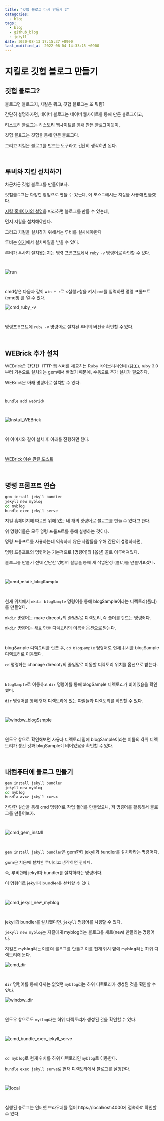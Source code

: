```yaml
---
title: "깃헙 블로그 다시 만들기 2"
categories:
  - blog
tags:
  - blog
  - github_blog
  - jekyll
date: 2020-08-13 17:15:37 +0900
last_modified_at: 2022-06-04 14:33:45 +0900
---
```


# 지킬로 깃헙 블로그 만들기

## 깃헙 블로그?

블로그면 블로그지, 지킬은 뭐고, 깃헙 블로그는 또 뭐람?

간단히 설명하자면, 네이버 블로그는 네이버 웹사이트를 통해 만든 블로그이고,

티스토리 블로그는 티스토리 웹사이트를 통해 만든 블로그이듯이,

깃헙 블로그는 깃헙을 통해 만든 블로그다.

그리고 지킬은 블로그를 만드는 도구라고 간단히 생각하면 된다.

<br>

## 루비와 지킬 설치하기

차근차근 깃헙 블로그를 만들어보자.

깃헙블로그는 다양한 방법으로 만들 수 있는데, 이 포스트에서는 지킬을 사용해 만들겠다.

[지킬 홈페이지의 설명](https://jekyllrb-ko.github.io/docs/)을 따라하면 블로그를 만들 수 있는데,

먼저 지킬을 설치해야한다.

그리고 지킬을 설치하기 위해서는 루비를 설치해야한다.

루비는 [여기](https://rubyinstaller.org/downloads/)에서 설치파일을 받을 수 있다.

루비가 무사히 설치됐는지는 명령 프롬프트에서 `ruby -v` 명령어로 확인할 수 있다.

<br>

![run](../../images/2020/2020-08-13-Making_Github_Blog_2_1.run.jpg)

<br>

cmd창은 다음과 같이 `win + r`로 <실행>창을 켜서 `cmd`를 입력하면 명령 프롬프트(cmd창)를 열 수 있다.

![cmd_ruby_-v](../../images/2020/2020-08-13-Making_Github_Blog_2_2.cmd_ruby_-v.jpg)

<br>

명령프롬프트에 `ruby -v` 명령어로 설치된 루비의 버전을 확인할 수 있다.

<br>

## WEBrick 추가 설치

WEBrick은 간단한 HTTP 웹 서버를 제공하는 Ruby 라이브러리인데 ([참조](https://en.wikipedia.org/wiki/WEBrick)), ruby 3.0부터 기본으로 설치되는 gem에서 빠졌기 때문에, 수동으로 추가 설치가 필요하다.

WEBrick은 아래 명령어로 설치할 수 있다.

<br>

```
bundle add webrick
```

<br>

![Install_WEBrick](/images/2022/2022-02-20-Making_Github_Blog_6.install_WEBrick.PNG)

<br>

위 이미지와 같이 설치 후 아래를 진행하면 된다.

<br>

[WEBrick 이슈 관련 포스트](https://codejin19.github.io/blog/Making_Github_Blog_6/)

<br>

## 명령 프롬프트 연습

```cmd
gem install jekyll bundler
jekyll new myblog
cd myblog
bundle exec jekyll serve
```

지킬 홈페이지에 따르면 위에 있는 네 개의 명령어로 블로그를 만들 수 있다고 한다.

위 명령어들은 모두 명령 프롬프트를 통해 실행하는 것이다.

명령 프롬프트를 사용하는데 익숙하지 않은 사람들을 위해 간단히 설명하자면,

명령 프롬프트의 명령어는 기본적으로 [명령어]와 [옵션] 꼴로 이루어져있다.

블로그를 만들기 전에 간단한 명령어 실습을 통해 새 작업환경 (폴더)를 만들어보겠다.

<br>

![cmd_mkdir_blogSample](../../images/2020-08-13-Making_Github_Blog_2_4.cmd_mkdir_blogSample.jpg)

<br>

현재 위치에서 `mkdir blogSample` 명령어를 통해 blogSample이라는 디렉토리(폴더)를 만들었다.

`mkdir` 명령어는 make direcoty의 줄임말로 디렉토리, 즉 폴더를 만드는 명령어다.

`mkdir` 명령어는 새로 만들 디렉토리의 이름을 옵션으로 받는다.

<br>

blogSample 디렉토리를 만든 후, `cd blogSample` 명령어로 현재 위치를 blogSample 디렉토리로 이동했다.

`cd` 명령어는 chanage direcoty의 줄임말로 이동할 디렉토리 위치를 옵션으로 받는다.

<br>

`blogSample`로 이동하고 `dir` 명령어를 통해 blogSample 디렉토리가 비어있음을 확인했다.

`dir` 명령어를 통해 현재 디렉토리에 있는 파일들과 디렉토리를 확인할 수 있다.

<br>

![window_blogSample](../../images/2020-08-13-Making_Github_Blog_2_5.window_blogSample.jpg)

<br>

윈도우 창으로 확인해보면 사용자 디렉토리 밑에 blogSample이라는 이름의 하위 디렉토리가 생긴 것과 blogSample이 비어있음을 확인할 수 있다.

<br>

## 내컴퓨터에 블로그 만들기

```cmd
gem install jekyll bundler
jekyll new myblog
cd myblog
bundle exec jekyll serve
```

간단한 실습을 통해 cmd 명령어로 작업 폴더를 만들었으니, 저 명령어를 활용해서 블로그를 만들어보자.

<br>

![cmd_gem_install](../../images/2020-08-13-Making_Github_Blog_2_3.cmd_gem_install.jpg)

<br>

`gem install jekyll bundler`은 gem한테 jekyll과 bundler를 설치하라는 명령어다.

gem은 처음에 설치한 루비라고 생각하면 편하다.

즉, 루비한테 jekyll과 bundler를 설치하라는 명령어다.

이 명령어로 jekyll과 bundler를 설치할 수 있다.

<br>

![cmd_jekyll_new_myblog](../../images/2020-08-13-Making_Github_Blog_2_6.cmd_jekyll_new_myblog.jpg)

<br>

jekyll과 bundler를 설치했다면, `jekyll` 명령어를 사용할 수 있다.

`jekyll new myblog`는 지킬에게 myblog라는 블로그를 새로(new) 만들라는 명령어다.

지킬은 myblog라는 이름의 블로그를 만들고 이를 현재 위치 밑에 myblog라는 하위 디렉토리에 둔다.

![cmd_dir](../../images/2020-08-13-Making_Github_Blog_2_7.cmd_dir.jpg)

<br>

`dir` 명령어를 통해 아까는 없었던 `myblog`라는 하위 디렉토리가 생성된 것을 확인할 수 있다.

![window_dir](../../images/2020-08-13-Making_Github_Blog_2_8.window_dir.jpg)

<br>

윈도우 창으로도 `myblog`라는 하위 디렉토리가 생성된 것을 확인할 수 있다.

<br>

![cmd_bundle_exec_jekyll_serve](../../images/2020-08-13-Making_Github_Blog_2_9.cmd_bundle_exec_jekyll_serve.jpg)

<br>

`cd myblog`로 현재 위치를 하위 디렉토리인 `myblog`로 이동한다.

`bundle exec jekyll serve`로 현재 디렉토리에서 블로그를 실행한다.

<br>

![local](../../images/2020-08-13-Making_Github_Blog_2_10.local.jpg)

<br>

실행된 블로그는 인터넷 브라우저를 열어 https://localhost:4000에 접속하여 확인할 수 있다.